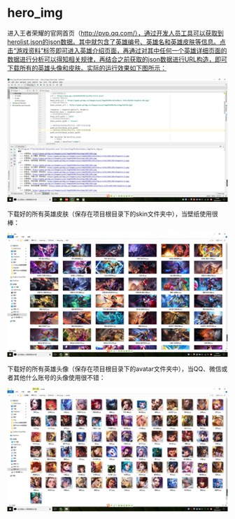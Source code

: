 # hero_img 

进入王者荣耀的官网首页（http://pvp.qq.com/），通过开发人员工具可以获取到herolist.json的json数据。其中就包含了英雄编号、英雄名和英雄皮肤等信息。点击“游戏资料”标签即可进入英雄介绍页面，再通过对其中任何一个英雄详细页面的数据进行分析可以得知相关规律，再结合之前获取的json数据进行URL构造，即可下载所有的英雄头像和皮肤。实际的运行效果如下图所示：

![运行效果](https://github.com/wmltyq/hero_img/blob/master/img/run.jpg)

下载好的所有英雄皮肤（保存在项目根目录下的skin文件夹中），当壁纸使用很棒：

![英雄皮肤](https://github.com/wmltyq/hero_img/blob/master/img/skin.jpg)

下载好的所有英雄头像（保存在项目根目录下的avatar文件夹中），当QQ、微信或者其他什么账号的头像使用很不错：

![英雄头像](https://github.com/wmltyq/hero_img/blob/master/img/avatar.jpg)